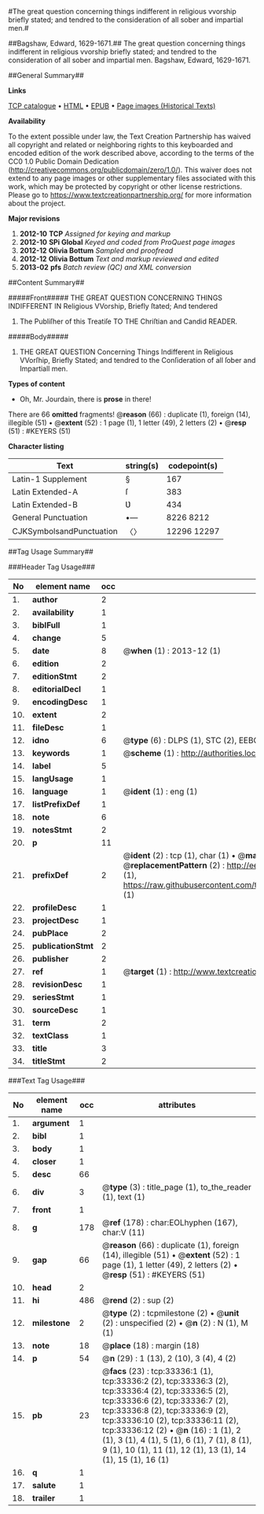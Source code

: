 #The great question concerning things indifferent in religious vvorship briefly stated; and tendred to the consideration of all sober and impartial men.#

##Bagshaw, Edward, 1629-1671.##
The great question concerning things indifferent in religious vvorship briefly stated; and tendred to the consideration of all sober and impartial men.
Bagshaw, Edward, 1629-1671.

##General Summary##

**Links**

[TCP catalogue](http://www.ota.ox.ac.uk/tcp/)  • 
[HTML](http://tei.it.ox.ac.uk/tcp/Texts-HTML/free/A29/A29126.html)  • 
[EPUB](http://tei.it.ox.ac.uk/tcp/Texts-EPUB/free/A29/A29126.epub) • 
[Page images (Historical Texts)](https://historicaltexts.jisc.ac.uk/eebo-99828903e)

**Availability**

To the extent possible under law, the Text Creation Partnership has waived all copyright and related or neighboring rights to this keyboarded and encoded edition of the work described above, according to the terms of the CC0 1.0 Public Domain Dedication (http://creativecommons.org/publicdomain/zero/1.0/). This waiver does not extend to any page images or other supplementary files associated with this work, which may be protected by copyright or other license restrictions. Please go to https://www.textcreationpartnership.org/ for more information about the project.

**Major revisions**

1. __2012-10__ __TCP__ *Assigned for keying and markup*
1. __2012-10__ __SPi Global__ *Keyed and coded from ProQuest page images*
1. __2012-12__ __Olivia Bottum__ *Sampled and proofread*
1. __2012-12__ __Olivia Bottum__ *Text and markup reviewed and edited*
1. __2013-02__ __pfs__ *Batch review (QC) and XML conversion*

##Content Summary##

#####Front#####
THE GREAT QUESTION CONCERNING THINGS INDIFFERENT IN Religious VVorship, Briefly ſtated; And tendered
1. The Publiſher of this Treatiſe TO THE Chriſtian and Candid READER.

#####Body#####

1. THE GREAT QUESTION Concerning Things Indifferent in Religious VVorſhip, Briefly Stated; and tendred to the Conſideration of all ſober and Impartiall men.

**Types of content**

  * Oh, Mr. Jourdain, there is **prose** in there!

There are 66 **omitted** fragments! 
 @__reason__ (66) : duplicate (1), foreign (14), illegible (51)  •  @__extent__ (52) : 1 page (1), 1 letter (49), 2 letters (2)  •  @__resp__ (51) : #KEYERS (51)

**Character listing**


|Text|string(s)|codepoint(s)|
|---|---|---|
|Latin-1 Supplement|§|167|
|Latin Extended-A|ſ|383|
|Latin Extended-B|Ʋ|434|
|General Punctuation|•—|8226 8212|
|CJKSymbolsandPunctuation|〈〉|12296 12297|

##Tag Usage Summary##

###Header Tag Usage###

|No|element name|occ|attributes|
|---|---|---|---|
|1.|__author__|2||
|2.|__availability__|1||
|3.|__biblFull__|1||
|4.|__change__|5||
|5.|__date__|8| @__when__ (1) : 2013-12 (1)|
|6.|__edition__|2||
|7.|__editionStmt__|2||
|8.|__editorialDecl__|1||
|9.|__encodingDesc__|1||
|10.|__extent__|2||
|11.|__fileDesc__|1||
|12.|__idno__|6| @__type__ (6) : DLPS (1), STC (2), EEBO-CITATION (1), PROQUEST (1), VID (1)|
|13.|__keywords__|1| @__scheme__ (1) : http://authorities.loc.gov/ (1)|
|14.|__label__|5||
|15.|__langUsage__|1||
|16.|__language__|1| @__ident__ (1) : eng (1)|
|17.|__listPrefixDef__|1||
|18.|__note__|6||
|19.|__notesStmt__|2||
|20.|__p__|11||
|21.|__prefixDef__|2| @__ident__ (2) : tcp (1), char (1)  •  @__matchPattern__ (2) : ([0-9\-]+):([0-9IVX]+) (1), (.+) (1)  •  @__replacementPattern__ (2) : http://eebo.chadwyck.com/downloadtiff?vid=$1&page=$2 (1), https://raw.githubusercontent.com/textcreationpartnership/Texts/master/tcpchars.xml#$1 (1)|
|22.|__profileDesc__|1||
|23.|__projectDesc__|1||
|24.|__pubPlace__|2||
|25.|__publicationStmt__|2||
|26.|__publisher__|2||
|27.|__ref__|1| @__target__ (1) : http://www.textcreationpartnership.org/docs/. (1)|
|28.|__revisionDesc__|1||
|29.|__seriesStmt__|1||
|30.|__sourceDesc__|1||
|31.|__term__|2||
|32.|__textClass__|1||
|33.|__title__|3||
|34.|__titleStmt__|2||


###Text Tag Usage###

|No|element name|occ|attributes|
|---|---|---|---|
|1.|__argument__|1||
|2.|__bibl__|1||
|3.|__body__|1||
|4.|__closer__|1||
|5.|__desc__|66||
|6.|__div__|3| @__type__ (3) : title_page (1), to_the_reader (1), text (1)|
|7.|__front__|1||
|8.|__g__|178| @__ref__ (178) : char:EOLhyphen (167), char:V (11)|
|9.|__gap__|66| @__reason__ (66) : duplicate (1), foreign (14), illegible (51)  •  @__extent__ (52) : 1 page (1), 1 letter (49), 2 letters (2)  •  @__resp__ (51) : #KEYERS (51)|
|10.|__head__|2||
|11.|__hi__|486| @__rend__ (2) : sup (2)|
|12.|__milestone__|2| @__type__ (2) : tcpmilestone (2)  •  @__unit__ (2) : unspecified (2)  •  @__n__ (2) : N (1), M (1)|
|13.|__note__|18| @__place__ (18) : margin (18)|
|14.|__p__|54| @__n__ (29) : 1 (13), 2 (10), 3 (4), 4 (2)|
|15.|__pb__|23| @__facs__ (23) : tcp:33336:1 (1), tcp:33336:2 (2), tcp:33336:3 (2), tcp:33336:4 (2), tcp:33336:5 (2), tcp:33336:6 (2), tcp:33336:7 (2), tcp:33336:8 (2), tcp:33336:9 (2), tcp:33336:10 (2), tcp:33336:11 (2), tcp:33336:12 (2)  •  @__n__ (16) : 1 (1), 2 (1), 3 (1), 4 (1), 5 (1), 6 (1), 7 (1), 8 (1), 9 (1), 10 (1), 11 (1), 12 (1), 13 (1), 14 (1), 15 (1), 16 (1)|
|16.|__q__|1||
|17.|__salute__|1||
|18.|__trailer__|1||

